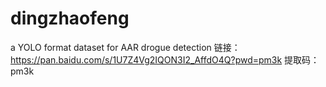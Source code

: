 # dingzhaofeng
a YOLO format dataset for AAR drogue detection
链接：https://pan.baidu.com/s/1U7Z4Vg2IQON3I2_AffdO4Q?pwd=pm3k 
提取码：pm3k
